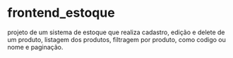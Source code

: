 # frontend_estoque
projeto de um sistema de estoque que realiza cadastro, edição e delete de um produto, listagem dos produtos, filtragem por produto, como codigo ou nome e paginação.

